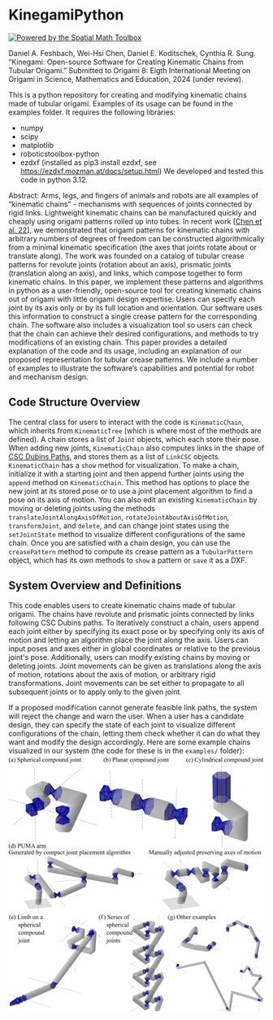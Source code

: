 # KinegamiPython
[![Powered by the Spatial Math Toolbox](https://github.com/bdaiinstitute/spatialmath-python/raw/master/.github/svg/sm_powered.min.svg)](https://github.com/bdaiinstitute/spatialmath-python)

Daniel A. Feshbach, Wei-Hsi Chen, Daniel E. Koditschek, Cynthia R. Sung. “Kinegami: Open-source Software for Creating Kinematic Chains from Tubular Origami.” Submitted to Origami 8: Eigth International Meeting on Origami in Science, Mathematics and Education, 2024 (under review).

This is a python repository for creating and modifying kinematic chains made of tubular origami. Examples of its usage can be found in the examples folder. 
It requires the following libraries:
- numpy
- scipy
- matplotlib
- roboticstoolbox-python
- ezdxf (installed as pip3 install ezdxf, see https://ezdxf.mozman.at/docs/setup.html)
We developed and tested this code in python 3.12.

Abstract: Arms, legs, and fingers of animals and robots are all examples of “kinematic chains” - mechanisms with sequences of joints connected by rigid links. Lightweight kinematic chains can be manufactured quickly and cheaply using origami patterns rolled up into tubes. In recent work [[Chen et al. 22](https://repository.upenn.edu/entities/publication/66231fb3-9120-40e0-87c8-0d4f5c058983)], we demonstrated that origami patterns for kinematic chains with arbitrary numbers of degrees of freedom can be constructed algorithmically from a minimal kinematic specification (the axes that joints rotate about or translate along). The work was founded on a catalog of tubular crease patterns for revolute joints (rotation about an axis), prismatic joints (translation along an axis), and links, which compose together to form kinematic chains. In this paper, we implement these patterns and algorithms in python as a user-friendly, open-source tool for creating kinematic chains out of origami with little origami design expertise. Users can specify each joint by its axis only or by its full location and orientation. Our software uses this information to construct a single crease pattern for the corresponding chain. The software also includes a visualization tool so users can check that the chain can achieve their desired configurations, and methods to try modifications of an existing chain. This paper provides a detailed explanation of the code and its usage, including an explanation of our proposed representation for tubular crease patterns. We include a number of examples to illustrate the software’s capabilities and potential for robot and mechanism design.

## Code Structure Overview
The central class for users to interact with the code is `KinematicChain`, which inherits from `KinematicTree` (which is where most of the methods are defined). A chain stores a list of `Joint` objects, which each store their pose. When adding new joints, `KinematicChain` also computes links in the shape of [CSC Dubins Paths](https://en.wikipedia.org/wiki/Dubins_path), and stores them as a list of `LinkCSC` objects. `KinematicChain` has a `show` method for visualization. To make a chain, initialize it with a starting joint and then append further joints using the `append` method on `KinematicChain`. This method has options to place the new joint at its stored pose or to use a joint placement algorithm to find a pose on its axis of motion. You can also edit an existing `KinematicChain` by moving or deleting joints using the methods `translateJointAlongAxisOfMotion`, `rotateJointAboutAxisOfMotion`, `transformJoint`, and `delete`, and can change joint states using the `setJointState` method to visualize different configurations of the same chain. Once you are satisfied with a chain design, you can use the `creasePattern` method to compute its crease pattern as a `TubularPattern` object, which has its own methods to `show` a pattern or `save` it as a DXF.

## System Overview and Definitions
This code enables users to create kinematic chains made of tubular origami. 
The chains have revolute and prismatic joints connected by links following CSC Dubins paths. 
To iteratively construct a chain, users append each joint either by specifying its exact pose or by specifying only its axis of motion and letting an algorithm place the joint along the axis. Users can input poses and axes either in global coordinates or relative to the previous joint's pose.
Additionally, users can modify existing chains by moving or deleting joints. Joint movements can be given as translations along the axis of motion, rotations about the axis of motion, or arbitrary rigid transformations. Joint movements can be set either to propagate to all subsequent joints or to apply only to the given joint. 

If a proposed modification cannot generate feasible link paths, the system will reject the change and warn the user. 
When a user has a candidate design, they can specify the state of each joint to visualize different configurations of the chain, letting them check whether it can do what they want and modify the design accordingly. Here are some example chains visualized in our system (the code for these is in the `examples/` folder): ![Gallery of example kinematic chains](figures/gallery.png)
